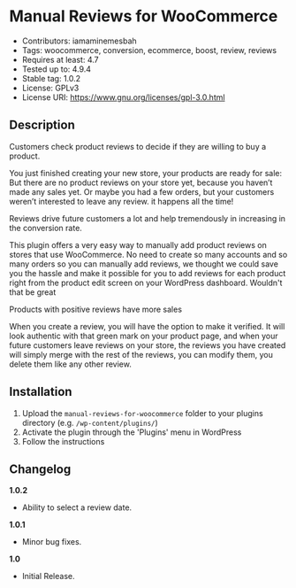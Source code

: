 Manual Reviews for WooCommerce
=======

* Contributors: iamaminemesbah
* Tags: woocommerce, conversion, ecommerce, boost, review, reviews
* Requires at least: 4.7
* Tested up to: 4.9.4
* Stable tag: 1.0.2
* License: GPLv3
* License URI: https://www.gnu.org/licenses/gpl-3.0.html

## Description

Customers check product reviews to decide if they are willing to buy a product.

You just finished creating your new store, your products are ready for sale: But there are no product reviews on your store yet, because you haven’t made any sales yet. Or maybe you had a few orders, but your customers weren’t interested to leave any review. it happens all the time!

Reviews drive future customers a lot and help tremendously in increasing in the conversion rate.

This plugin offers a very easy way to manually add product reviews on stores that use WooCommerce. No need to create so many accounts and so many orders so you can manually add reviews, we thought we could save you the hassle and make it possible for you to add reviews for each product right from the product edit screen on your WordPress dashboard. Wouldn't that be great 

Products with positive reviews have more sales 

When you create a review, you will have the option to make it verified. It will look authentic with that green mark on your product page, and when your future customers leave reviews on your store, the reviews you have created will simply merge with the rest of the reviews, you can modify them, you delete them like any other review.

## Installation 

1. Upload the `manual-reviews-for-woocommerce` folder to your plugins directory (e.g. `/wp-content/plugins/`)
2. Activate the plugin through the 'Plugins' menu in WordPress
3. Follow the instructions

## Changelog

**1.0.2**
* Ability to select a review date.

**1.0.1**
* Minor bug fixes.

**1.0**
* Initial Release.